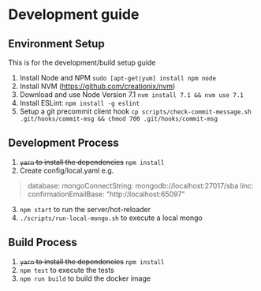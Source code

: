 # Development guide

## Environment Setup

This is for the development/build setup guide

1. Install Node and NPM `sudo [apt-get|yum] install npm node`
2. Install NVM (https://github.com/creationix/nvm)
3. Download and use Node Version 7.1 `nvm install 7.1 && nvm use 7.1`
4. Install ESLint: `npm install -g eslint`
5. Setup a git precommit client hook `cp scripts/check-commit-message.sh .git/hooks/commit-msg && chmod 700 .git/hooks/commit-msg`

## Development Process
1. ~~`yarn` to install the dependencies~~ `npm install`
2. Create config/local.yaml e.g.
>    database:
>        mongoConnectString: mongodb://localhost:27017/sba
>    linc:
>        confirmationEmailBase: "http://localhost:65097"
>
3. `npm start` to run the server/hot-reloader
4. `./scripts/run-local-mongo.sh` to execute a local mongo


## Build Process
1. ~~`yarn` to install the dependencies~~ `npm install`
3. `npm test` to execute the tests
4. `npm run build` to build the docker image
